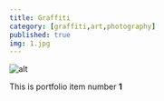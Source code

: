 ```yaml
---
title: Graffiti
category: [graffiti,art,photography]
published: true
img: 1.jpg
---
```

![alt](/assets/img/portfolio/1.jpg)

This is portfolio item number __1__